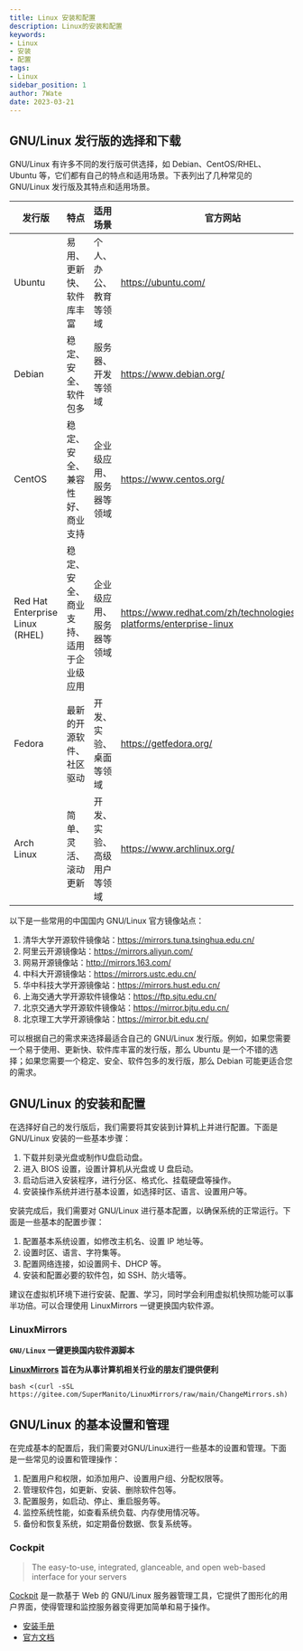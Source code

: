 ```yaml
---
title: Linux 安装和配置
description: Linux的安装和配置
keywords:
- Linux
- 安装
- 配置
tags:
- Linux
sidebar_position: 1
author: 7Wate
date: 2023-03-21
---
```


## GNU/Linux 发行版的选择和下载

GNU/Linux 有许多不同的发行版可供选择，如 Debian、CentOS/RHEL、 Ubuntu 等，它们都有自己的特点和适用场景。下表列出了几种常见的 GNU/Linux 发行版及其特点和适用场景。

| 发行版                          | 特点                                   | 适用场景                   | 官方网站                                                     | 中国国内官方镜像站点         |
| ------------------------------- | -------------------------------------- | -------------------------- | ------------------------------------------------------------ | ---------------------------- |
| Ubuntu                          | 易用、更新快、软件库丰富               | 个人、办公、教育等领域     | <https://ubuntu.com/>                                          | <https://mirrors.ustc.edu.cn/> |
| Debian                          | 稳定、安全、软件包多                   | 服务器、开发等领域         | <https://www.debian.org/>                                      | <https://mirrors.ustc.edu.cn/> |
| CentOS                          | 稳定、安全、兼容性好、商业支持         | 企业级应用、服务器等领域   | <https://www.centos.org/>                                      | <https://mirrors.ustc.edu.cn/> |
| Red Hat Enterprise Linux (RHEL) | 稳定、安全、商业支持、适用于企业级应用 | 企业级应用、服务器等领域   | <https://www.redhat.com/zh/technologies/linux-platforms/enterprise-linux> |                              |
| Fedora                          | 最新的开源软件、社区驱动               | 开发、实验、桌面等领域     | <https://getfedora.org/>                                       | <https://mirrors.ustc.edu.cn/> |
| Arch Linux                      | 简单、灵活、滚动更新                   | 开发、实验、高级用户等领域 | <https://www.archlinux.org/>                                   | <https://mirrors.ustc.edu.cn/> |

以下是一些常用的中国国内 GNU/Linux 官方镜像站点：

1. 清华大学开源软件镜像站：<https://mirrors.tuna.tsinghua.edu.cn/>
2. 阿里云开源镜像站：<https://mirrors.aliyun.com/>
3. 网易开源镜像站：<http://mirrors.163.com/>
4. 中科大开源镜像站：<https://mirrors.ustc.edu.cn/>
5. 华中科技大学开源镜像站：<https://mirrors.hust.edu.cn/>
6. 上海交通大学开源软件镜像站：<https://ftp.sjtu.edu.cn/>
7. 北京交通大学开源软件镜像站：<https://mirror.bjtu.edu.cn/>
8. 北京理工大学开源镜像站：<https://mirror.bit.edu.cn/>

可以根据自己的需求来选择最适合自己的 GNU/Linux 发行版。例如，如果您需要一个易于使用、更新快、软件库丰富的发行版，那么 Ubuntu 是一个不错的选择；如果您需要一个稳定、安全、软件包多的发行版，那么 Debian 可能更适合您的需求。

## GNU/Linux 的安装和配置

在选择好自己的发行版后，我们需要将其安装到计算机上并进行配置。下面是 GNU/Linux 安装的一些基本步骤：

1. 下载并刻录光盘或制作U盘启动盘。
2. 进入 BIOS 设置，设置计算机从光盘或 U 盘启动。
3. 启动后进入安装程序，进行分区、格式化、挂载硬盘等操作。
4. 安装操作系统并进行基本设置，如选择时区、语言、设置用户等。

安装完成后，我们需要对 GNU/Linux 进行基本配置，以确保系统的正常运行。下面是一些基本的配置步骤：

1. 配置基本系统设置，如修改主机名、设置 IP 地址等。
2. 设置时区、语言、字符集等。
3. 配置网络连接，如设置网卡、DHCP 等。
4. 安装和配置必要的软件包，如 SSH、防火墙等。

建议在虚拟机环境下进行安装、配置、学习，同时学会利用虚拟机快照功能可以事半功倍。可以合理使用 LinuxMirrors 一键更换国内软件源。

### LinuxMirrors

**`GNU/Linux` 一键更换国内软件源脚本**

**[LinuxMirrors](https://github.com/SuperManito/LinuxMirrors) 旨在为从事计算机相关行业的朋友们提供便利**

```shell
bash <(curl -sSL https://gitee.com/SuperManito/LinuxMirrors/raw/main/ChangeMirrors.sh)
```

## GNU/Linux 的基本设置和管理

在完成基本的配置后，我们需要对GNU/Linux进行一些基本的设置和管理。下面是一些常见的设置和管理操作：

1. 配置用户和权限，如添加用户、设置用户组、分配权限等。
2. 管理软件包，如更新、安装、删除软件包等。
3. 配置服务，如启动、停止、重启服务等。
4. 监控系统性能，如查看系统负载、内存使用情况等。
5. 备份和恢复系统，如定期备份数据、恢复系统等。

### Cockpit

> The easy-to-use, integrated, glanceable, and open web-based interface for your servers

[Cockpit](https://cockpit-project.org/) 是一款基于 Web 的 GNU/Linux 服务器管理工具，它提供了图形化的用户界面，使得管理和监控服务器变得更加简单和易于操作。

- [安装手册](https://cockpit-project.org/running.html)
- [官方文档](https://cockpit-project.org/documentation.html)
